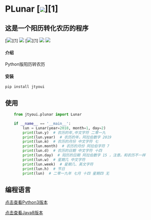 # **PLunar** [![](https://github.com/zhangwei0530/logo/blob/master/logo/photolog.png)][1]


## 这是一个阳历转化农历的程序
[![](https://img.shields.io/badge/个人网站-jtyoui-yellow.com.svg)][1]
[![](https://img.shields.io/badge/Python-3.6-green.svg)]()
[![](https://img.shields.io/badge/BlogWeb-Tyoui-bule.svg)][1]
[![](https://img.shields.io/badge/Email-jtyoui@qq.com-red.svg)]()
[![](https://img.shields.io/badge/项目-jtyoui.plunar-black.svg)]()

#### 介绍
Python版阳历转农历

#### 安装
    pip install jtyoui

## 使用
```python
    from jtyoui.plunar import Lunar
    
    if __name__ == '__main__':
        lun = Lunar(year=2018, month=1, day=2)
        print(lun.y)  # 农历的年,中文字符 二零一九
        print(lun.year)  # 农历的年，阿拉伯数字 2019
        print(lun.m)  # 农历的月份 中文字符 七
        print(lun.month)  # 农历的月份 阿拉伯字符 7
        print(lun.d)  # 农历的日期 中文字符 十四
        print(lun.day)  # 阳历的日期 阿拉伯数字 15 ，注意。和农历不一样
        print(lun.w)  # 星期几 中文字符
        print(lun.week)  # 星期几、英文字符
        print(lun.h)  # 节日
        print(lun)  # 二零一九年 七月 十四 星期四 无
```

## 编程语言
[点击查看Python3版本](https://gitee.com/tyoui/plunar)

[点击查看Java8版本](https://gitee.com/tyoui/lunar)